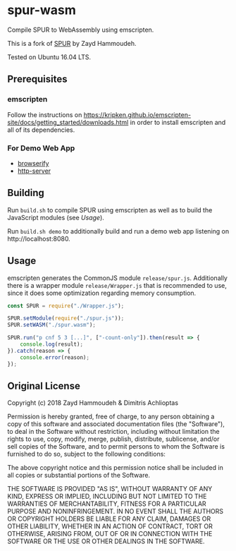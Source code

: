 # spur-wasm
Compile SPUR to WebAssembly using emscripten.

This is a fork of [SPUR](https://github.com/ZaydH/spur) by Zayd Hammoudeh.

Tested on Ubuntu 16.04 LTS.

## Prerequisites
### emscripten
Follow the instructions on https://kripken.github.io/emscripten-site/docs/getting_started/downloads.html in order to install emscripten and all of its dependencies.

### For Demo Web App
* [browserify](https://www.npmjs.com/package/browserify)
* [http-server](https://www.npmjs.com/package/http-server)

## Building
Run `build.sh` to compile SPUR using emscripten as well as to build the JavaScript modules (see *Usage*).

Run `build.sh demo` to additionally build and run a demo web app listening on http://localhost:8080.

## Usage
emscripten generates the CommonJS module `release/spur.js`. Additionally there is a wrapper module `release/Wrapper.js` that is recommended to use, since it does some optimization regarding memory consumption.

```js
const SPUR = require("./Wrapper.js");

SPUR.setModule(require("./spur.js"));
SPUR.setWASM("./spur.wasm");

SPUR.run("p cnf 5 3 [...]", ["-count-only"]).then(result => {
	console.log(result);
}).catch(reason => {
	console.error(reason);
});
```

## Original License
Copyright (c) 2018 Zayd Hammoudeh & Dimitris Achlioptas

Permission is hereby granted, free of charge, to any person obtaining a copy
of this software and associated documentation files (the "Software"), to deal
in the Software without restriction, including without limitation the rights
to use, copy, modify, merge, publish, distribute, sublicense, and/or sell
copies of the Software, and to permit persons to whom the Software is
furnished to do so, subject to the following conditions:

The above copyright notice and this permission notice shall be included in all
copies or substantial portions of the Software.

THE SOFTWARE IS PROVIDED "AS IS", WITHOUT WARRANTY OF ANY KIND, EXPRESS OR
IMPLIED, INCLUDING BUT NOT LIMITED TO THE WARRANTIES OF MERCHANTABILITY,
FITNESS FOR A PARTICULAR PURPOSE AND NONINFRINGEMENT. IN NO EVENT SHALL THE
AUTHORS OR COPYRIGHT HOLDERS BE LIABLE FOR ANY CLAIM, DAMAGES OR OTHER
LIABILITY, WHETHER IN AN ACTION OF CONTRACT, TORT OR OTHERWISE, ARISING FROM,
OUT OF OR IN CONNECTION WITH THE SOFTWARE OR THE USE OR OTHER DEALINGS IN THE
SOFTWARE.
